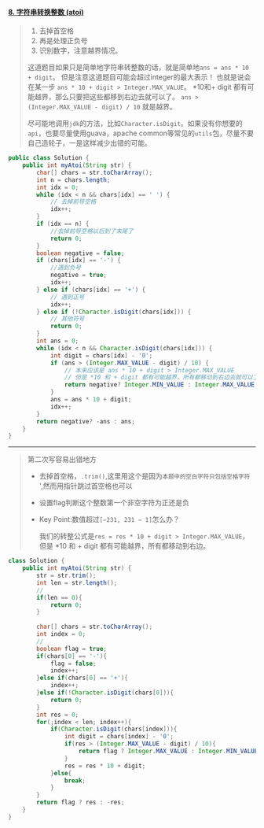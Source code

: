 #### [8. 字符串转换整数 (atoi)](https://leetcode-cn.com/problems/string-to-integer-atoi/)

> 1. 去掉首空格
> 2. 再是处理正负号
> 3. 识别数字，注意越界情况。
>
> 这道题目如果只是简单地字符串转整数的话，就是简单地`ans = ans * 10 + digit`。 但是注意这道题目可能会超过integer的最大表示！ 也就是说会在某一步 `ans * 10 + digit > Integer.MAX_VALUE`。 *10和+ digit 都有可能越界，那么只要把这些都移到右边去就可以了。 `ans > (Integer.MAX_VALUE - digit) / 10` 就是越界。
>
> 尽可能地调用`jdk`的方法，比如`Character.isDigit`。如果没有你想要的`api`，也要尽量使用guava，apache common等常见的`utils`包，尽量不要自己造轮子，一是这样减少出错的可能。

```java
public class Solution {
    public int myAtoi(String str) {
        char[] chars = str.toCharArray();
        int n = chars.length;
        int idx = 0;
        while (idx < n && chars[idx] == ' ') {
            // 去掉前导空格
            idx++;
        }
        if (idx == n) {
            //去掉前导空格以后到了末尾了
            return 0;
        }
        boolean negative = false;
        if (chars[idx] == '-') {
            //遇到负号
            negative = true;
            idx++;
        } else if (chars[idx] == '+') {
            // 遇到正号
            idx++;
        } else if (!Character.isDigit(chars[idx])) {
            // 其他符号
            return 0;
        }
        int ans = 0;
        while (idx < n && Character.isDigit(chars[idx])) {
            int digit = chars[idx] - '0';
            if (ans > (Integer.MAX_VALUE - digit) / 10) {
                // 本来应该是 ans * 10 + digit > Integer.MAX_VALUE
                // 但是 *10 和 + digit 都有可能越界，所有都移动到右边去就可以了。
                return negative? Integer.MIN_VALUE : Integer.MAX_VALUE;
            }
            ans = ans * 10 + digit;
            idx++;
        }
        return negative? -ans : ans;
    }
}
```
---
> 第二次写容易出错地方
>
> - 去掉首空格，`.trim()`,这里用这个是因为`本题中的空白字符只包括空格字符 `',然而用指针跳过首空格也可以
>
> - 设置flag判断这个整数第一个非空字符为正还是负
>
> - Key Point:数值超过`[−231, 231 − 1]`怎么办？
>
>   我们的转整公式是`res = res * 10 + digit > Integer.MAX_VALUE`，但是 *10 和 + digit 都有可能越界，所有都移动到右边。

```java
class Solution {
    public int myAtoi(String str) {
        str = str.trim();
        int len = str.length();
        //
        if(len == 0){
            return 0;
        }
        
        char[] chars = str.toCharArray();
        int index = 0;
        //
        boolean flag = true;
        if(chars[0] == '-'){
            flag = false;
            index++;
        }else if(chars[0] == '+'){
            index++;
        }else if(!Character.isDigit(chars[0])){
            return 0;
        }
        int res = 0;
        for(;index < len; index++){
            if(Character.isDigit(chars[index])){
                int digit = chars[index] - '0';
                if(res > (Integer.MAX_VALUE - digit) / 10){
                    return flag ? Integer.MAX_VALUE : Integer.MIN_VALUE;
                }
                res = res * 10 + digit;
            }else{
                break;
            }
        }
        return flag ? res : -res;
    }
}
```




